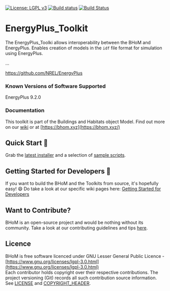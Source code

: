 [![License: LGPL v3](https://img.shields.io/badge/License-LGPL%20v3-blue.svg)](https://www.gnu.org/licenses/lgpl-3.0) [![Build status](https://ci.appveyor.com/api/projects/status/t9ww88s580f6wqal/branch/master?svg=true)](https://ci.appveyor.com/project/BHoMBot/energyplus-toolkit/branch/master) [![Build Status](https://dev.azure.com/BHoMBot/BHoM/_apis/build/status/EnergyPlus_Toolkit/EnergyPlus_Toolkit.CheckCore?branchName=master)](https://dev.azure.com/BHoMBot/BHoM/_build/latest?definitionId=201&branchName=master)

# EnergyPlus_Toolkit 

The EnergyPlus_Toolki allows interoperability between the BHoM and EnergyPlus. Enables creation of models in the `idf` file format for simulation using EnergyPlus.

...

https://github.com/NREL/EnergyPlus

### Known Versions of Software Supported
EnergyPlus 9.2.0

### Documentation
<!---
For more information about functionality see [the EnergyPlus_Toolkit wiki](https://github.com/BHoM/EnergyPlus_Toolkit/wiki)

---
-->
This toolkit is part of the Buildings and Habitats object Model. Find out more on our [wiki](https://github.com/BHoM/documentation/wiki) or at [https://bhom.xyz](https://bhom.xyz/)

## Quick Start 🚀 

Grab the [latest installer](https://bhom.xyz/) and a selection of [sample scripts](https://github.com/BHoM/samples).


## Getting Started for Developers 🤖 

If you want to build the BHoM and the Toolkits from source, it's hopefully easy! 😄 
Do take a look at our specific wiki pages here: [Getting Started for Developers](https://github.com/BHoM/documentation/wiki/Getting-started-for-developers)


## Want to Contribute? ##

BHoM is an open-source project and would be nothing without its community. Take a look at our contributing guidelines and tips [here](https://github.com/BHoM/BHoM/blob/master/CONTRIBUTING.md).


## Licence ##

BHoM is free software licenced under GNU Lesser General Public Licence - [https://www.gnu.org/licenses/lgpl-3.0.html](https://www.gnu.org/licenses/lgpl-3.0.html)  
Each contributor holds copyright over their respective contributions.
The project versioning (Git) records all such contribution source information.
See [LICENSE](https://github.com/BHoM/BHoM/blob/master/LICENSE) and [COPYRIGHT_HEADER](https://github.com/BHoM/BHoM/blob/master/COPYRIGHT_HEADER.txt).

